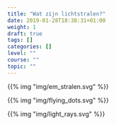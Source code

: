 ```yaml
---
title: "Wat zijn lichtstralen?"
date: 2019-01-28T18:38:31+01:00
weight: 1
draft: true
tags: []
categories: []
level: ""
course: ""
topic: ""
---
```


{{% img "img/em_stralen.svg" %}}

{{% img "img/flying_dots.svg" %}}

{{% img "img/light_rays.svg" %}}
